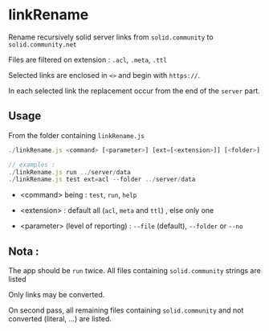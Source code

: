 # linkRename
Rename recursively solid server links from `solid.community` to `solid.community.net`

Files are filtered on extension : `.acl`, `.meta`, `.ttl`

Selected links are enclosed in `<>` and begin with `https://`.

In each selected link the replacement occur from the end of the `server` part.

## Usage
From the folder containing `linkRename.js`

```javascript
./linkRename.js <command> [<parameter>] [ext=[<extension>]] [<folder>]

// examples : 
./linkRename.js run ../server/data
./linkRename.js test ext=acl --folder ../server/data
```

- <command\> being : `test`, `run`, `help`

- <extension\> : default all (`acl`, `meta` and `ttl`) , else only one

- <parameter\> (level of reporting) : `--file` (default),  `--folder` or `--no`

## Nota :
The app should be `run` twice. All files containing `solid.community` strings are listed 

Only links may be converted.

On second pass, all remaining files containing `solid.community` and not converted (literal, ...) are listed.
